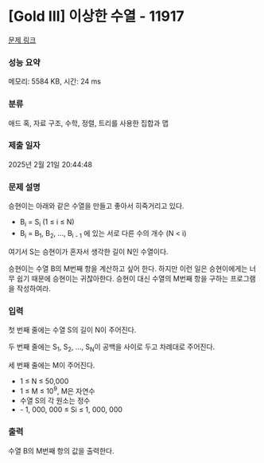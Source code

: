 # [Gold III] 이상한 수열 - 11917 

[문제 링크](https://www.acmicpc.net/problem/11917) 

### 성능 요약

메모리: 5584 KB, 시간: 24 ms

### 분류

애드 혹, 자료 구조, 수학, 정렬, 트리를 사용한 집합과 맵

### 제출 일자

2025년 2월 21일 20:44:48

### 문제 설명

<p>승현이는 아래와 같은 수열을 만들고 좋아서 히죽거리고 있다.</p>

<ul>
	<li>B<sub>i</sub> = S<sub>i</sub> (1 ≤ i ≤ N)</li>
	<li>B<sub>i</sub> = B<sub>1</sub>, B<sub>2</sub>, ..., B<sub>i - 1</sub> 에 있는 서로 다른 수의 개수 (N < i)</li>
</ul>

<p>여기서 S는 승현이가 혼자서 생각한 길이 N인 수열이다.</p>

<p>승현이는 수열 B의 M번째 항을 계산하고 싶어 한다. 하지만 이런 일은 승현이에게는 너무 쉽기 때문에 승현이는 귀찮아한다. 승현이 대신 수열의 M번째 항을 구하는 프로그램을 작성하여라.</p>

<p> </p>

### 입력 

 <p>첫 번째 줄에는 수열 S의 길이 N이 주어진다.</p>

<p>두 번째 줄에는 S<sub>1</sub>, S<sub>2</sub>, ..., S<sub>N</sub>이 공백을 사이로 두고 차례대로 주어진다.</p>

<p>세 번째 줄에는 M이 주어진다.</p>

<ul>
	<li>1 ≤ N ≤ 50,000</li>
	<li>1 ≤ M ≤ 10<sup>9</sup>, M은 자연수</li>
	<li>수열 S의 각 원소는 정수</li>
	<li>- 1, 000, 000 ≤ Si ≤ 1, 000, 000</li>
</ul>

### 출력 

 <p>수열 B의 M번째 항의 값을 출력한다.</p>

